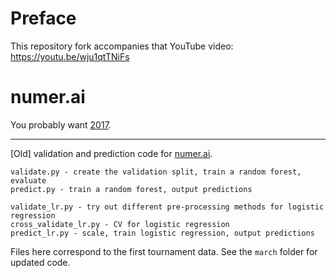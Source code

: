 # Preface

This repository fork accompanies that YouTube video: https://youtu.be/wju1qtTNiFs

# numer.ai

You probably want [2017](2017/).

---

[Old] validation and prediction code for [numer.ai](http://numer.ai/).

	validate.py - create the validation split, train a random forest, evaluate
	predict.py - train a random forest, output predictions

	validate_lr.py - try out different pre-processing methods for logistic regression
	cross_validate_lr.py - CV for logistic regression
	predict_lr.py - scale, train logistic regression, output predictions

Files here correspond to the first tournament data. See the `march` folder for updated code.
